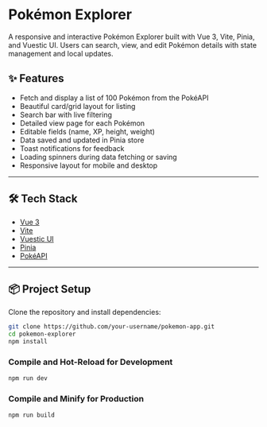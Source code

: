 # Pokémon Explorer

A responsive and interactive Pokémon Explorer built with Vue 3, Vite, Pinia, and Vuestic UI. Users can search, view, and edit Pokémon details with state management and local updates.

## ✨ Features

- Fetch and display a list of 100 Pokémon from the PokéAPI
- Beautiful card/grid layout for listing
- Search bar with live filtering
- Detailed view page for each Pokémon
- Editable fields (name, XP, height, weight)
- Data saved and updated in Pinia store
- Toast notifications for feedback
- Loading spinners during data fetching or saving
- Responsive layout for mobile and desktop

---

## 🛠 Tech Stack

- [Vue 3](https://vuejs.org/)
- [Vite](https://vitejs.dev/)
- [Vuestic UI](https://vuestic.dev/)
- [Pinia](https://pinia.vuejs.org/)
- [PokéAPI](https://pokeapi.co/)

---

## 📦 Project Setup

Clone the repository and install dependencies:

```bash
git clone https://github.com/your-username/pokemon-app.git
cd pokemon-explorer
npm install

```

### Compile and Hot-Reload for Development

```sh
npm run dev
```

### Compile and Minify for Production

```sh
npm run build
```
